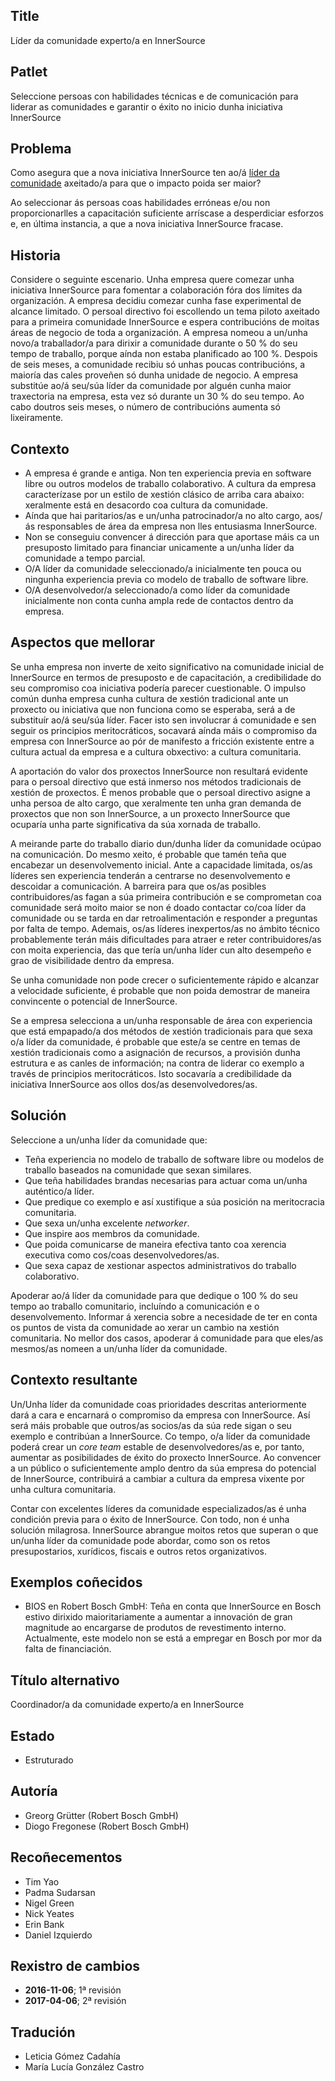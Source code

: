 ## Title

Líder da comunidade experto/a en InnerSource

## Patlet

Seleccione persoas con habilidades técnicas e de comunicación para liderar as comunidades e garantir o éxito no inicio dunha iniciativa InnerSource

## Problema

Como asegura que a nova iniciativa InnerSource ten ao/á [líder da comunidade](http://www.artofcommunityonline.org/) axeitado/a para que o impacto poida ser maior?

Ao seleccionar ás persoas coas habilidades erróneas e/ou non proporcionarlles a capacitación suficiente arríscase a desperdiciar esforzos e, en última instancia, a que a nova iniciativa InnerSource fracase.

## Historia

Considere o seguinte escenario. Unha empresa quere comezar unha iniciativa InnerSource para fomentar a colaboración fóra dos límites da organización. A empresa decidiu comezar cunha fase experimental de alcance limitado. O persoal directivo foi escollendo un tema piloto axeitado para a primeira comunidade InnerSource e espera contribucións de moitas áreas de negocio de toda a organización. A empresa nomeou a un/unha novo/a traballador/a para dirixir a comunidade durante o 50 % do seu tempo de traballo, porque aínda non estaba planificado ao 100 %. Despois de seis meses, a comunidade recibiu só unhas poucas contribucións, a maioría das cales proveñen só dunha unidade de negocio. A empresa substitúe ao/á seu/súa líder da comunidade por alguén cunha maior traxectoria na empresa, esta vez só durante un 30 % do seu tempo. Ao cabo doutros seis meses, o número de contribucións aumenta só lixeiramente.

## Contexto

- A empresa é grande e antiga. Non ten experiencia previa en software libre ou outros modelos de traballo colaborativo. A cultura da empresa caracterízase por un estilo de xestión clásico de arriba cara abaixo: xeralmente está en desacordo coa cultura da comunidade.
- Aínda que hai paritarios/as e un/unha patrocinador/a no alto cargo, aos/ás responsables de área da empresa non lles entusiasma InnerSource.
- Non se conseguiu convencer á dirección para que aportase máis ca un presuposto limitado para financiar unicamente a un/unha líder da comunidade a tempo parcial.
- O/A líder da comunidade seleccionado/a inicialmente ten pouca ou ningunha experiencia previa co modelo de traballo de software libre.
- O/A desenvolvedor/a seleccionado/a como líder da comunidade inicialmente non conta cunha ampla rede de contactos dentro da empresa.

## Aspectos que mellorar

Se unha empresa non inverte de xeito significativo na comunidade inicial de InnerSource en termos de presuposto e de capacitación, a credibilidade do seu compromiso coa iniciativa podería parecer cuestionable. O impulso común dunha empresa cunha cultura de xestión tradicional ante un proxecto ou iniciativa que non funciona como se esperaba, será a de substituír ao/á seu/súa líder. Facer isto sen involucrar á comunidade e sen seguir os principios meritocráticos, socavará aínda máis o compromiso da empresa con InnerSource ao pór de manifesto a fricción existente entre a cultura actual da empresa e a cultura obxectivo: a cultura comunitaria.

A aportación do valor dos proxectos InnerSource non resultará evidente para o persoal directivo que está inmerso nos métodos tradicionais de xestión de proxectos. É menos probable que o persoal directivo asigne a unha persoa de alto cargo, que xeralmente ten unha gran demanda de proxectos que non son InnerSource, a un proxecto InnerSource que ocuparía unha parte significativa da súa xornada de traballo.

A meirande parte do traballo diario dun/dunha líder da comunidade ocúpao na comunicación. Do mesmo xeito, é probable que tamén teña que encabezar un desenvolvemento inicial. Ante a capacidade limitada, os/as líderes sen experiencia tenderán a centrarse no desenvolvemento e descoidar a comunicación. A barreira para que os/as posibles contribuidores/as fagan a súa primeira contribución e se comprometan coa comunidade será moito maior se non é doado contactar co/coa líder da comunidade ou se tarda en dar retroalimentación e responder a preguntas por falta de tempo. Ademais, os/as líderes inexpertos/as no ámbito técnico probablemente terán máis dificultades para atraer e reter contribuidores/as con moita experiencia, das que tería un/unha líder cun alto desempeño e grao de visibilidade dentro da empresa.

Se unha comunidade non pode crecer o suficientemente rápido e alcanzar a velocidade suficiente, é probable que non poida demostrar de maneira convincente o potencial de InnerSource.

Se a empresa selecciona a un/unha responsable de área con experiencia que está empapado/a dos métodos de xestión tradicionais para que sexa o/a líder da comunidade, é probable que este/a se centre en temas de xestión tradicionais como a asignación de recursos, a provisión dunha estrutura e as canles de información; na contra de liderar co exemplo a través de principios meritocráticos. Isto socavaría a credibilidade da iniciativa InnerSource aos ollos dos/as desenvolvedores/as.

## Solución

Seleccione a un/unha líder da comunidade que:

- Teña experiencia no modelo de traballo de software libre ou modelos de traballo baseados na comunidade que sexan similares.
- Que teña habilidades brandas necesarias para actuar coma un/unha auténtico/a líder.
- Que predique co exemplo e así xustifique a súa posición na meritocracia comunitaria.
- Que sexa un/unha excelente *networker*.
- Que inspire aos membros da comunidade.
- Que poida comunicarse de maneira efectiva tanto coa xerencia executiva como cos/coas desenvolvedores/as.
- Que sexa capaz de xestionar aspectos administrativos do traballo colaborativo.

Apoderar ao/á líder da comunidade para que dedique o 100 % do seu tempo ao traballo comunitario, incluíndo a comunicación e o desenvolvemento. Informar á xerencia sobre a necesidade de ter en conta os puntos de vista da comunidade ao xerar un cambio na xestión comunitaria. No mellor dos casos, apoderar á comunidade para que eles/as mesmos/as nomeen a un/unha líder da comunidade.

## Contexto resultante

Un/Unha líder da comunidade coas prioridades descritas anteriormente dará a cara e encarnará o compromiso da empresa con InnerSource. Así será máis probable que outros/as socios/as da súa rede sigan o seu exemplo e contribúan a InnerSource. Co tempo, o/a líder da comunidade poderá crear un *core team* estable de desenvolvedores/as e, por tanto, aumentar as posibilidades de éxito do proxecto InnerSource. Ao convencer a un público o suficientemente amplo dentro da súa empresa do potencial de InnerSource, contribuirá a cambiar a cultura da empresa vixente por unha cultura comunitaria.

Contar con excelentes líderes da comunidade especializados/as é unha condición previa para o éxito de InnerSource. Con todo, non é unha solución milagrosa. InnerSource abrangue moitos retos que superan o que un/unha líder da comunidade pode abordar, como son os retos presupostarios, xurídicos, fiscais e outros retos organizativos.

## Exemplos coñecidos

- BIOS en Robert Bosch GmbH: Teña en conta que InnerSource en Bosch estivo dirixido maioritariamente a aumentar a innovación de gran magnitude ao encargarse de produtos de revestimento interno. Actualmente, este modelo non se está a empregar en Bosch por mor da falta de financiación.

## Título alternativo

Coordinador/a da comunidade experto/a en InnerSource

## Estado

- Estruturado

## Autoría

- Greorg Grütter (Robert Bosch GmbH)
- Diogo Fregonese (Robert Bosch GmbH)

## Recoñecementos

- Tim Yao
- Padma Sudarsan
- Nigel Green
- Nick Yeates
- Erin Bank
- Daniel Izquierdo

## Rexistro de cambios

- **2016-11-06**; 1ª revisión
- **2017-04-06**; 2ª revisión

## Tradución

- Leticia Gómez Cadahía
- María Lucía González Castro
